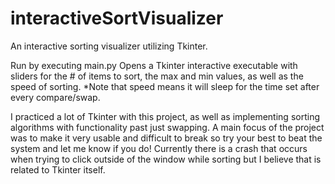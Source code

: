 # interactiveSortVisualizer
An interactive sorting visualizer utilizing Tkinter.

Run by executing main.py
Opens a Tkinter interactive executable with sliders for the # of items to sort, the max and min values, as well as the speed of sorting.
*Note that speed means it will sleep for the time set after every compare/swap.

I practiced a lot of Tkinter with this project, as well as implementing sorting algorithms with functionality past just swapping.
A main focus of the project was to make it very usable and difficult to break so try your best to beat the system and let me know if you do!
Currently there is a crash that occurs when trying to click outside of the window while sorting but I believe that is related to Tkinter itself.
